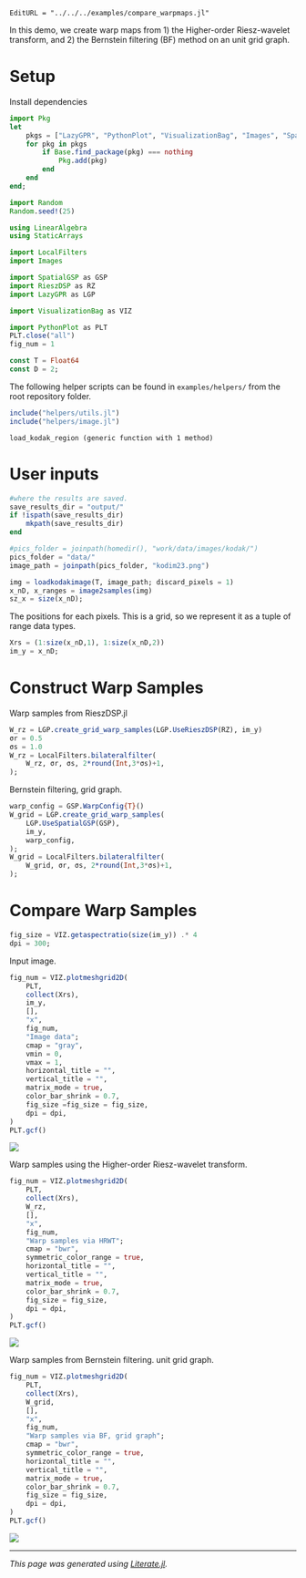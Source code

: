 ```@meta
EditURL = "../../../examples/compare_warpmaps.jl"
```

In this demo, we create warp maps from 1) the Higher-order Riesz-wavelet transform, and 2) the Bernstein filtering (BF) method on an unit grid graph.

# Setup
Install dependencies

````julia
import Pkg
let
    pkgs = ["LazyGPR", "PythonPlot", "VisualizationBag", "Images", "SpatialGSP"]
    for pkg in pkgs
        if Base.find_package(pkg) === nothing
            Pkg.add(pkg)
        end
    end
end;

import Random
Random.seed!(25)

using LinearAlgebra
using StaticArrays

import LocalFilters
import Images

import SpatialGSP as GSP
import RieszDSP as RZ
import LazyGPR as LGP

import VisualizationBag as VIZ

import PythonPlot as PLT
PLT.close("all")
fig_num = 1

const T = Float64
const D = 2;
````

The following helper scripts can be found in `examples/helpers/` from the root repository folder.

````julia
include("helpers/utils.jl")
include("helpers/image.jl")
````

````
load_kodak_region (generic function with 1 method)
````

# User inputs

````julia
#where the results are saved.
save_results_dir = "output/"
if !ispath(save_results_dir)
    mkpath(save_results_dir)
end

#pics_folder = joinpath(homedir(), "work/data/images/kodak/")
pics_folder = "data/"
image_path = joinpath(pics_folder, "kodim23.png")

img = loadkodakimage(T, image_path; discard_pixels = 1)
x_nD, x_ranges = image2samples(img)
sz_x = size(x_nD);
````

The positions for each pixels. This is a grid, so we represent it as a tuple of range data types.

````julia
Xrs = (1:size(x_nD,1), 1:size(x_nD,2))
im_y = x_nD;
````

# Construct Warp Samples
Warp samples from RieszDSP.jl

````julia
W_rz = LGP.create_grid_warp_samples(LGP.UseRieszDSP(RZ), im_y)
σr = 0.5
σs = 1.0
W_rz = LocalFilters.bilateralfilter(
    W_rz, σr, σs, 2*round(Int,3*σs)+1,
);
````

Bernstein filtering, grid graph.

````julia
warp_config = GSP.WarpConfig{T}()
W_grid = LGP.create_grid_warp_samples(
    LGP.UseSpatialGSP(GSP),
    im_y,
    warp_config,
);
W_grid = LocalFilters.bilateralfilter(
    W_grid, σr, σs, 2*round(Int,3*σs)+1,
);
````

# Compare Warp Samples

````julia
fig_size = VIZ.getaspectratio(size(im_y)) .* 4
dpi = 300;
````

Input image.

````julia
fig_num = VIZ.plotmeshgrid2D(
    PLT,
    collect(Xrs),
    im_y,
    [],
    "x",
    fig_num,
    "Image data";
    cmap = "gray",
    vmin = 0,
    vmax = 1,
    horizontal_title = "",
    vertical_title = "",
    matrix_mode = true,
    color_bar_shrink = 0.7,
    fig_size =fig_size = fig_size,
    dpi = dpi,
)
PLT.gcf()
````
![](compare_warpmaps_lit-18.png)

Warp samples using the Higher-order Riesz-wavelet transform.

````julia
fig_num = VIZ.plotmeshgrid2D(
    PLT,
    collect(Xrs),
    W_rz,
    [],
    "x",
    fig_num,
    "Warp samples via HRWT";
    cmap = "bwr",
    symmetric_color_range = true,
    horizontal_title = "",
    vertical_title = "",
    matrix_mode = true,
    color_bar_shrink = 0.7,
    fig_size = fig_size,
    dpi = dpi,
)
PLT.gcf()
````
![](compare_warpmaps_lit-20.png)

Warp samples from Bernstein filtering. unit grid graph.

````julia
fig_num = VIZ.plotmeshgrid2D(
    PLT,
    collect(Xrs),
    W_grid,
    [],
    "x",
    fig_num,
    "Warp samples via BF, grid graph";
    cmap = "bwr",
    symmetric_color_range = true,
    horizontal_title = "",
    vertical_title = "",
    matrix_mode = true,
    color_bar_shrink = 0.7,
    fig_size = fig_size,
    dpi = dpi,
)
PLT.gcf()
````
![](compare_warpmaps_lit-22.png)

---

*This page was generated using [Literate.jl](https://github.com/fredrikekre/Literate.jl).*

